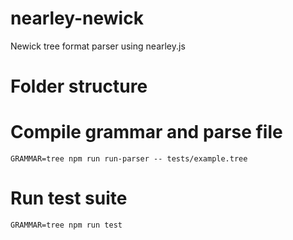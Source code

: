 # nearley-newick
Newick tree format parser using nearley.js

# Folder structure


# Compile grammar and parse file
`GRAMMAR=tree npm run run-parser -- tests/example.tree`

# Run test suite
`GRAMMAR=tree npm run test`